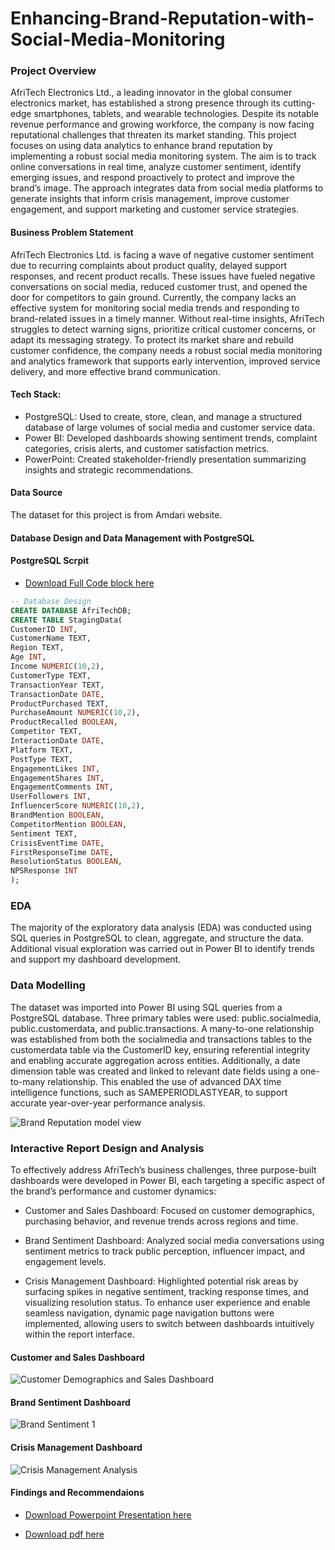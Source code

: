 # Enhancing-Brand-Reputation-with-Social-Media-Monitoring

### Project Overview
AfriTech Electronics Ltd., a leading innovator in the global consumer electronics market, has established a strong presence through its cutting-edge smartphones, tablets, and wearable technologies. Despite its notable revenue performance and growing workforce, the company is now facing reputational challenges that threaten its market standing.
This project focuses on using data analytics to enhance brand reputation by implementing a robust social media monitoring system. The aim is to track online conversations in real time, analyze customer sentiment, identify emerging issues, and respond proactively to protect and improve the brand’s image. The approach integrates data from social media platforms to generate insights that inform crisis management, improve customer engagement, and support marketing and customer service strategies.

#### Business Problem Statement
AfriTech Electronics Ltd. is facing a wave of negative customer sentiment due to recurring complaints about product quality, delayed support responses, and recent product recalls. These issues have fueled negative conversations on social media, reduced customer trust, and opened the door for competitors to gain ground.
Currently, the company lacks an effective system for monitoring social media trends and responding to brand-related issues in a timely manner. Without real-time insights, AfriTech struggles to detect warning signs, prioritize critical customer concerns, or adapt its messaging strategy.
To protect its market share and rebuild customer confidence, the company needs a robust social media monitoring and analytics framework that supports early intervention, improved service delivery, and more effective brand communication.

#### Tech Stack:
- PostgreSQL: Used to create, store, clean, and manage a structured database of large volumes of social media and customer service data.
- Power BI: Developed dashboards showing sentiment trends, complaint categories, crisis alerts, and customer satisfaction metrics.
- PowerPoint: Created stakeholder-friendly presentation summarizing insights and strategic recommendations.

#### Data Source
The dataset for this project is from Amdari website.

####  Database Design and Data Management with PostgreSQL
#### PostgreSQL Scrpit
- [Download Full Code block here](https://github.com/yiadomboakye/Enhancing-Brand-Reputation-with-Social-Media-Monitoring/blob/main/PostgresSQL%20Script.ssmssln)
``` Sql
-- Database Design
CREATE DATABASE AfriTechDB;
CREATE TABLE StagingData(
CustomerID INT,
CustomerName TEXT,
Region TEXT,
Age INT,
Income NUMERIC(10,2),
CustomerType TEXT,
TransactionYear TEXT,
TransactionDate DATE,
ProductPurchased TEXT,
PurchaseAmount NUMERIC(10,2),
ProductRecalled BOOLEAN,
Competitor TEXT,
InteractionDate DATE,
Platform TEXT,
PostType TEXT,
EngagementLikes INT,
EngagementShares INT,
EngagementComments INT,
UserFollowers INT,
InfluencerScore NUMERIC(10,2),
BrandMention BOOLEAN,
CompetitorMention BOOLEAN,
Sentiment TEXT,
CrisisEventTime DATE,
FirstResponseTime DATE,
ResolutionStatus BOOLEAN,
NPSResponse INT
);
```
### EDA
The majority of the exploratory data analysis (EDA) was conducted using SQL queries in PostgreSQL to clean, aggregate, and structure the data. Additional visual exploration was carried out in Power BI to identify trends and support my dashboard development.

### Data Modelling
The dataset was imported into Power BI using SQL queries from a PostgreSQL database. Three primary tables were used: public.socialmedia, public.customerdata, and public.transactions. A many-to-one relationship was established from both the socialmedia and transactions tables to the customerdata table via the CustomerID key, ensuring referential integrity and enabling accurate aggregation across entities.
Additionally, a date dimension table was created and linked to relevant date fields using a one-to-many relationship. This enabled the use of advanced DAX time intelligence functions, such as SAMEPERIODLASTYEAR, to support accurate year-over-year performance analysis.

![Brand Reputation model view](https://github.com/user-attachments/assets/8269435b-19a2-49e2-a396-449e855a95cd)


### Interactive Report Design and Analysis
To effectively address AfriTech’s business challenges, three purpose-built dashboards were developed in Power BI, each targeting a specific aspect of the brand’s performance and customer dynamics:
- Customer and Sales Dashboard: Focused on customer demographics, purchasing behavior, and revenue trends across regions and time.

- Brand Sentiment Dashboard: Analyzed social media conversations using sentiment metrics to track public perception, influencer impact, and engagement levels.

- Crisis Management Dashboard: Highlighted potential risk areas by surfacing spikes in negative sentiment, tracking response times, and visualizing resolution status.
  To enhance user experience and enable seamless navigation, dynamic page navigation buttons were implemented, allowing users to switch between dashboards intuitively within the report interface.


#### Customer and Sales Dashboard

![Customer Demographics and Sales Dashboard](https://github.com/user-attachments/assets/e52ac871-8dd7-49a1-a81e-9e0e9c12593c)


#### Brand Sentiment Dashboard

![Brand Sentiment 1](https://github.com/user-attachments/assets/14b37dae-baee-4c8a-8d91-d735a1cca85f)


#### Crisis Management Dashboard

![Crisis Management Analysis](https://github.com/user-attachments/assets/748bd26f-64ab-4e7c-936b-485609a5a644)


#### Findings and Recommendaions

- [Download Powerpoint Presentation here](https://github.com/user-attachments/files/20830411/Brand.Sentiment.Analysis.pptx)

  
- [Download pdf here](https://github.com/user-attachments/files/20830463/Brand.sentiment.Analysis.pdf)


